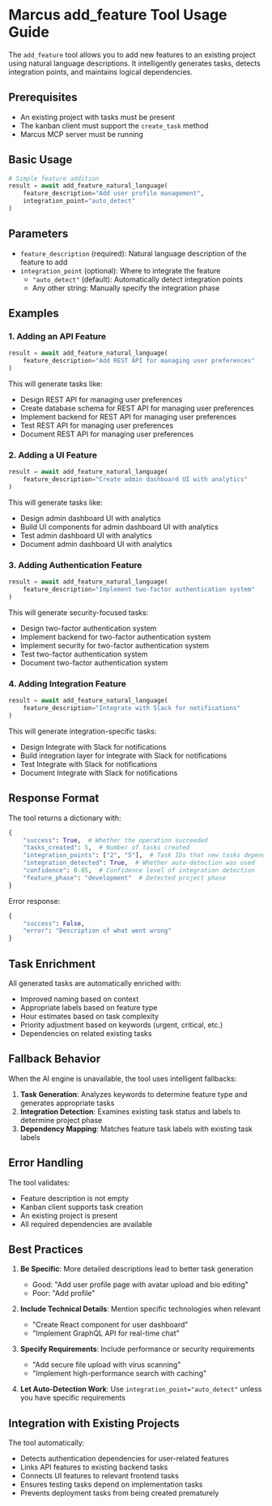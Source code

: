 # Marcus add_feature Tool Usage Guide

The `add_feature` tool allows you to add new features to an existing project using natural language descriptions. It intelligently generates tasks, detects integration points, and maintains logical dependencies.

## Prerequisites

- An existing project with tasks must be present
- The kanban client must support the `create_task` method
- Marcus MCP server must be running

## Basic Usage

```python
# Simple feature addition
result = await add_feature_natural_language(
    feature_description="Add user profile management",
    integration_point="auto_detect"
)
```

## Parameters

- `feature_description` (required): Natural language description of the feature to add
- `integration_point` (optional): Where to integrate the feature
  - `"auto_detect"` (default): Automatically detect integration points
  - Any other string: Manually specify the integration phase

## Examples

### 1. Adding an API Feature

```python
result = await add_feature_natural_language(
    feature_description="Add REST API for managing user preferences"
)
```

This will generate tasks like:
- Design REST API for managing user preferences
- Create database schema for REST API for managing user preferences  
- Implement backend for REST API for managing user preferences
- Test REST API for managing user preferences
- Document REST API for managing user preferences

### 2. Adding a UI Feature

```python
result = await add_feature_natural_language(
    feature_description="Create admin dashboard UI with analytics"
)
```

This will generate tasks like:
- Design admin dashboard UI with analytics
- Build UI components for admin dashboard UI with analytics
- Test admin dashboard UI with analytics
- Document admin dashboard UI with analytics

### 3. Adding Authentication Feature

```python
result = await add_feature_natural_language(
    feature_description="Implement two-factor authentication system"
)
```

This will generate security-focused tasks:
- Design two-factor authentication system
- Implement backend for two-factor authentication system
- Implement security for two-factor authentication system
- Test two-factor authentication system
- Document two-factor authentication system

### 4. Adding Integration Feature

```python
result = await add_feature_natural_language(
    feature_description="Integrate with Slack for notifications"
)
```

This will generate integration-specific tasks:
- Design Integrate with Slack for notifications
- Build integration layer for Integrate with Slack for notifications
- Test Integrate with Slack for notifications
- Document Integrate with Slack for notifications

## Response Format

The tool returns a dictionary with:

```python
{
    "success": True,  # Whether the operation succeeded
    "tasks_created": 5,  # Number of tasks created
    "integration_points": ["2", "5"],  # Task IDs that new tasks depend on
    "integration_detected": True,  # Whether auto-detection was used
    "confidence": 0.85,  # Confidence level of integration detection
    "feature_phase": "development"  # Detected project phase
}
```

Error response:
```python
{
    "success": False,
    "error": "Description of what went wrong"
}
```

## Task Enrichment

All generated tasks are automatically enriched with:
- Improved naming based on context
- Appropriate labels based on feature type
- Hour estimates based on task complexity
- Priority adjustment based on keywords (urgent, critical, etc.)
- Dependencies on related existing tasks

## Fallback Behavior

When the AI engine is unavailable, the tool uses intelligent fallbacks:

1. **Task Generation**: Analyzes keywords to determine feature type and generates appropriate tasks
2. **Integration Detection**: Examines existing task status and labels to determine project phase
3. **Dependency Mapping**: Matches feature task labels with existing task labels

## Error Handling

The tool validates:
- Feature description is not empty
- Kanban client supports task creation
- An existing project is present
- All required dependencies are available

## Best Practices

1. **Be Specific**: More detailed descriptions lead to better task generation
   - Good: "Add user profile page with avatar upload and bio editing"
   - Poor: "Add profile"

2. **Include Technical Details**: Mention specific technologies when relevant
   - "Create React component for user dashboard"
   - "Implement GraphQL API for real-time chat"

3. **Specify Requirements**: Include performance or security requirements
   - "Add secure file upload with virus scanning"
   - "Implement high-performance search with caching"

4. **Let Auto-Detection Work**: Use `integration_point="auto_detect"` unless you have specific requirements

## Integration with Existing Projects

The tool automatically:
- Detects authentication dependencies for user-related features
- Links API features to existing backend tasks
- Connects UI features to relevant frontend tasks
- Ensures testing tasks depend on implementation tasks
- Prevents deployment tasks from being created prematurely
